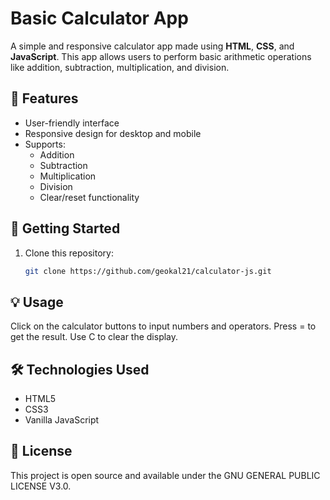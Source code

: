 # Basic Calculator App

A simple and responsive calculator app made using **HTML**, **CSS**, and **JavaScript**. This app allows users to perform basic arithmetic operations like addition, subtraction, multiplication, and division.

## 🧮 Features

- User-friendly interface
- Responsive design for desktop and mobile
- Supports:
  - Addition
  - Subtraction
  - Multiplication
  - Division
  - Clear/reset functionality

## 🚀 Getting Started

1. Clone this repository:
   ```bash
   git clone https://github.com/geokal21/calculator-js.git

## 💡 Usage
Click on the calculator buttons to input numbers and operators. Press = to get the result. Use C to clear the display.

## 🛠️ Technologies Used
- HTML5
- CSS3
- Vanilla JavaScript

## 📜 License
This project is open source and available under the GNU GENERAL PUBLIC LICENSE V3.0.

